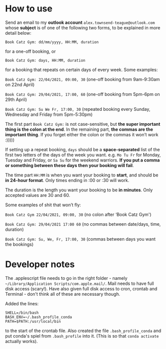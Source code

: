 # How to use

Send an email to my **outlook account** `alex.townsend-teague@outlook.com` whose **subject** is of one of the following two forms, to be explained in more detail below:

`Book Catz Gym: dd/mm/yyyy, HH:MM, duration`

for a one-off booking, or

`Book Catz Gym: days, HH:MM, duration` 

for a booking that repeats on certain days of every week. Some examples:

`Book Catz Gym: 22/04/2021, 09:00, 30`    (one-off booking from 9am-9:30am on 22nd April)

`Book Catz Gym: 29/04/2021, 17:00, 60`    (one-off booking from 5pm-6pm on 29th April)

`Book Catz Gym: Su We Fr, 17:00, 30`      (repeated booking every Sunday, Wednesday and Friday from 5pm-5:30pm)

The first part `Book Catz Gym:` is not case-sensitive, but **the super important thing is the colon at the end**. In the remaining part, **the commas are the important thing**. If you forget either the colon or the commas it won’t work :)))))

If setting up a repeat booking, `days` should be a **space-separated** list of the first two letters of the days of the week you want. e.g. `Mo Tu Fr` for Monday, Tuesday and Friday, or `Sa Su` for the weekend warriors. **If you put a comma or something between these days then your booking will fail**.

The time part `HH:MM` is when you want your booking to **start**, and should be **in 24-hour format**. Only times ending in :00 or :30 will work. 

The duration is the length you want your booking to be **in minutes**. Only accepted values are 30 and 60.

Some examples of shit that won’t fly:

`Book Catz Gym 22/04/2021, 09:00, 30`     (no colon after ‘Book Catz Gym')

`Book Catz Gym: 29/04/2021 17:00 60`      (no commas between date/days, time, duration)

`Book Catz Gym: Su, We, Fr, 17:00, 30`    (commas between days you want the bookings)


# Developer notes

The .applescript file needs to go in the right folder - namely `~/Library/Application Scripts/com.apple.mail/`. Mail needs to have full disk access (scary!). Have also given full disk access to cron, crontab and Terminal - don't think all of these are necessary though.

Added the lines:
```
SHELL=/bin/bash
BASH_ENV=~/.bash_profile_conda
PATH=$PATH:/usr/local/bin
```

to the start of the crontab file. Also created the file `.bash_profile_conda` and put conda's spiel from `.bash_profile` into it. (This is so that `conda activate` actually works).  
